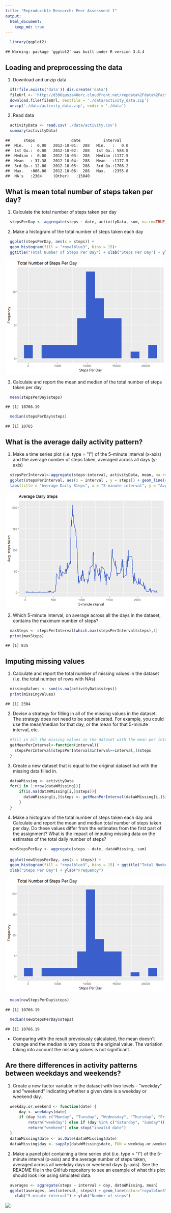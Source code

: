 ```yaml
---
title: "Reproducible Research: Peer Assessment 1"
output: 
  html_document:
    keep_md: true
---
```





```r
  library(ggplot2)
```

```
## Warning: package 'ggplot2' was built under R version 3.4.4
```

## Loading and preprocessing the data
1. Download and unzip data 

```r
  if(!file.exists('data')) dir.create('data')
  fileUrl <- 'http://d396qusza40orc.cloudfront.net/repdata%2Fdata%2Factivity.zip'
  download.file(fileUrl, destfile = './data/activity_data.zip')
  unzip('./data/activity_data.zip', exdir = './data')
```
2. Read data

```r
  activityData <- read.csv('./data/activity.csv')
  summary(activityData)
```

```
##      steps                date          interval     
##  Min.   :  0.00   2012-10-01:  288   Min.   :   0.0  
##  1st Qu.:  0.00   2012-10-02:  288   1st Qu.: 588.8  
##  Median :  0.00   2012-10-03:  288   Median :1177.5  
##  Mean   : 37.38   2012-10-04:  288   Mean   :1177.5  
##  3rd Qu.: 12.00   2012-10-05:  288   3rd Qu.:1766.2  
##  Max.   :806.00   2012-10-06:  288   Max.   :2355.0  
##  NA's   :2304     (Other)   :15840
```
## What is mean total number of steps taken per day?
1. Calculate the total number of steps taken per day

```r
  stepsPerDay <- aggregate(steps ~ date, activityData, sum, na.rm=TRUE)
```
2. Make a histogram of the total number of steps taken each day

```r
  ggplot(stepsPerDay, aes(x = steps)) + 
  geom_histogram(fill = "royalblue3", bins = 15)+ 
  ggtitle("Total Number of Steps Per Day") + xlab("Steps Per Day") + ylab("Frequency")
```

![](Figs/unnamed-chunk-5-1.png?raw=true)<!-- -->

3. Calculate and report the mean and median of the total number of steps taken per day

```r
  mean(stepsPerDay$steps)
```

```
## [1] 10766.19
```

```r
  median(stepsPerDay$steps)
```

```
## [1] 10765
```

## What is the average daily activity pattern?
1. Make a time series plot (i.e. type = "l") of the 5-minute interval (x-axis) and the average number of steps taken, averaged across all days (y-axis)

```r
  stepsPerInterval<-aggregate(steps~interval, activityData, mean, na.rm=TRUE)
  ggplot(stepsPerInterval, aes(x = interval , y = steps)) + geom_line(color="royalblue3", size=1) + 
  labs(title = "Average Daily Steps", x = "5-minute interval", y = "Avg. steps taken")
```

![](Figs/unnamed-chunk-7-1.png)<!-- -->

2. Which 5-minute interval, on average across all the days in the dataset, contains the maximum number of steps?

```r
  maxSteps <- stepsPerInterval[which.max(stepsPerInterval$steps),1]
  print(maxSteps)
```

```
## [1] 835
```

## Imputing missing values
1. Calculate and report the total number of missing values in the dataset (i.e. the total number of rows with NAs)

```r
  missingValues <- sum(is.na(activityData$steps))
  print(missingValues)
```

```
## [1] 2304
```
2. Devise a strategy for filling in all of the missing values in the dataset. The strategy does not need to be sophisticated. For example, you could use the mean/median for that day, or the mean for that 5-minute interval, etc.

```r
  #fill in all the missing values in the dataset with the mean per interval
  getMeanPerInterval<-function(interval){
    stepsPerInterval[stepsPerInterval$interval==interval,]$steps
  }
```
3. Create a new dataset that is equal to the original dataset but with the missing data filled in.

```r
  dataWMissing <- activityData
  for(i in 1:nrow(dataWMissing)){
      if(is.na(dataWMissing[i,]$steps)){
        dataWMissing[i,]$steps <- getMeanPerInterval(dataWMissing[i,]$interval)
      }
  }
```
4. Make a histogram of the total number of steps taken each day and Calculate and report the mean and median total number of steps taken per day. Do these values differ from the estimates from the first part of the assignment? What is the impact of imputing missing data on the estimates of the total daily number of steps?

```r
  newStepsPerDay <- aggregate(steps ~ date, dataWMissing, sum)
  
  ggplot(newStepsPerDay, aes(x = steps)) +
  geom_histogram(fill = "royalblue3", bins = 15) + ggtitle("Total Number of Steps Per Day") + 
  xlab("Steps Per Day") + ylab("Frequency")
```

![](Figs/unnamed-chunk-12-1.png)<!-- -->

```r
  mean(newStepsPerDay$steps)
```

```
## [1] 10766.19
```

```r
  median(newStepsPerDay$steps)
```

```
## [1] 10766.19
```
  - Comparing with the result prevoiously calculated, the mean doesn't change and the median is very close to the original value. The variation taking into account the missing values is not significant.


## Are there differences in activity patterns between weekdays and weekends?
1. Create a new factor variable in the dataset with two levels - "weekday" and "weekend" indicating whether a given date is a weekday or weekend day.

```r
  weekday.or.weekend <- function(date) {
      day <- weekdays(date)
      if (day %in% c("Monday", "Tuesday", "Wednesday", "Thursday", "Friday")) 
          return("weekday") else if (day %in% c("Saturday", "Sunday")) 
          return("weekend") else stop("invalid date")
  }
  dataWMissing$date <- as.Date(dataWMissing$date)
  dataWMissing$day <- sapply(dataWMissing$date, FUN = weekday.or.weekend)
```

2. Make a panel plot containing a time series plot (i.e. type = "l") of the 5-minute interval (x-axis) and the average number of steps taken, averaged across all weekday days or weekend days (y-axis). See the README file in the GitHub repository to see an example of what this plot should look like using simulated data.

```r
  averages <- aggregate(steps ~ interval + day, dataWMissing, mean)
  ggplot(averages, aes(interval, steps)) + geom_line(color="royalblue3") + facet_grid(day ~ .) + 
    xlab("5-minute interval") + ylab("Number of steps")
```

![](Figs/plot1-1.png)<!-- -->

